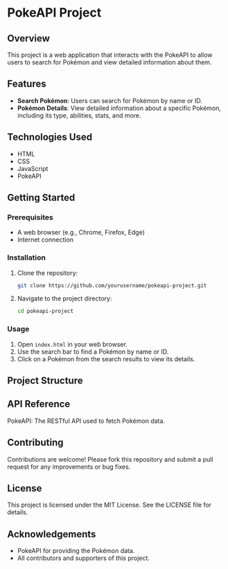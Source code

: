 # PokeAPI Project

## Overview
This project is a web application that interacts with the PokeAPI to allow users to search for Pokémon and view detailed information about them.

## Features
- **Search Pokémon**: Users can search for Pokémon by name or ID.
- **Pokémon Details**: View detailed information about a specific Pokémon, including its type, abilities, stats, and more.

## Technologies Used
- HTML
- CSS
- JavaScript
- PokeAPI

## Getting Started

### Prerequisites
- A web browser (e.g., Chrome, Firefox, Edge)
- Internet connection

### Installation
1. Clone the repository:
    ```bash
    git clone https://github.com/yourusername/pokeapi-project.git
    ```
2. Navigate to the project directory:
    ```bash
    cd pokeapi-project
    ```

### Usage
1. Open `index.html` in your web browser.
2. Use the search bar to find a Pokémon by name or ID.
3. Click on a Pokémon from the search results to view its details.

## Project Structure

## API Reference
PokeAPI: The RESTful API used to fetch Pokémon data.

## Contributing
Contributions are welcome! Please fork this repository and submit a pull request for any improvements or bug fixes.

## License
This project is licensed under the MIT License. See the LICENSE file for details.

## Acknowledgements
- PokeAPI for providing the Pokémon data.
- All contributors and supporters of this project.

